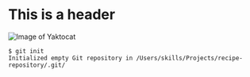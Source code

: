 # This is a header
![Image of Yaktocat](https://octodex.github.com/images/yaktocat.png)
```
$ git init 
Initialized empty Git repository in /Users/skills/Projects/recipe-repository/.git/
```
